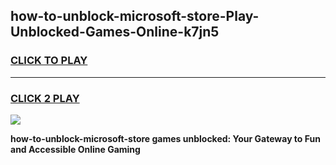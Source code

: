 
## how-to-unblock-microsoft-store-Play-Unblocked-Games-Online-k7jn5
<h3>
<a href="https://premium76.site?title=how-to-unblock-microsoft-store&ref=25A">CLICK TO PLAY</a></h3>
<hr>

<h3>
<a href="https://premium76.site?title=how-to-unblock-microsoft-store&ref=25A">CLICK 2 PLAY</a>
  
</h3>

<a href="https://premium76.site?title=how-to-unblock-microsoft-store&ref=25A"><img src="https://clearcache.store/games.png"></a>


**how-to-unblock-microsoft-store games unblocked: Your Gateway to Fun and Accessible Online Gaming**

